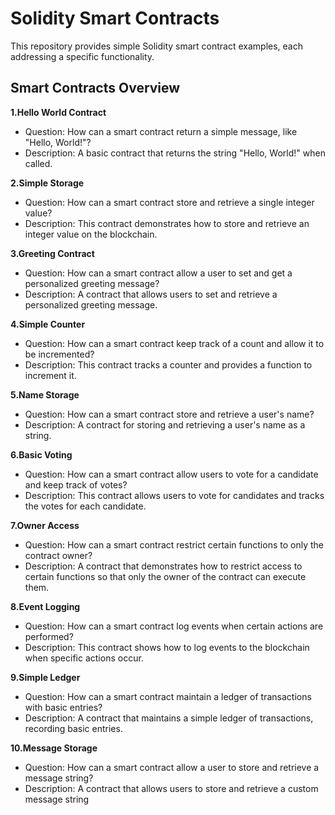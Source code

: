 # Solidity Smart Contracts
This repository provides simple Solidity smart contract examples, each addressing a specific functionality.

## Smart Contracts Overview

**1.Hello World Contract**

* Question: How can a smart contract return a simple message, like "Hello, World!"?
* Description: A basic contract that returns the string "Hello, World!" when called.

**2.Simple Storage**

* Question: How can a smart contract store and retrieve a single integer value?
* Description: This contract demonstrates how to store and retrieve an integer value on the blockchain.

**3.Greeting Contract**

* Question: How can a smart contract allow a user to set and get a personalized greeting message?
* Description: A contract that allows users to set and retrieve a personalized greeting message.

**4.Simple Counter**

* Question: How can a smart contract keep track of a count and allow it to be incremented?
* Description: This contract tracks a counter and provides a function to increment it.

**5.Name Storage**

* Question: How can a smart contract store and retrieve a user's name?
* Description: A contract for storing and retrieving a user's name as a string.

**6.Basic Voting**

* Question: How can a smart contract allow users to vote for a candidate and keep track of votes?
* Description: This contract allows users to vote for candidates and tracks the votes for each candidate.

**7.Owner Access**

* Question: How can a smart contract restrict certain functions to only the contract owner?
* Description: A contract that demonstrates how to restrict access to certain functions so that only the owner of the contract can execute them.

**8.Event Logging**

* Question: How can a smart contract log events when certain actions are performed?
* Description: This contract shows how to log events to the blockchain when specific actions occur.

**9.Simple Ledger**

* Question: How can a smart contract maintain a ledger of transactions with basic entries?
* Description: A contract that maintains a simple ledger of transactions, recording basic entries.

**10.Message Storage**

* Question: How can a smart contract allow a user to store and retrieve a message string?
* Description: A contract that allows users to store and retrieve a custom message string
